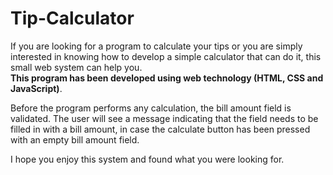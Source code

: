 # Tip-Calculator
If you are looking for a program to calculate your tips or you are simply interested in knowing how to develop a simple calculator that can do it, this small web system can help you.  
**This program has been developed using web technology (HTML, CSS and JavaScript)**.  

Before the program performs any calculation, the bill amount field is validated. The user will see a message indicating that the field needs to be filled in with a bill amount, in case the calculate button has been pressed with an empty bill amount field.  
 
I hope you enjoy this system and found what you were looking for.
